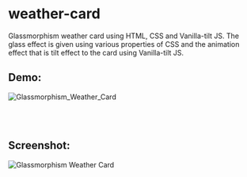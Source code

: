 # weather-card
Glassmorphism weather card using HTML, CSS and Vanilla-tilt JS. The glass effect is given using various properties of CSS and the animation effect that is tilt effect to the card using Vanilla-tilt JS.



## Demo:

![Glassmorphism_Weather_Card](https://user-images.githubusercontent.com/88545150/147450118-65614b21-ac1c-4152-a134-5a285c45e6ef.gif)

<br></br>
## Screenshot:

![Glassmorphism Weather Card](https://user-images.githubusercontent.com/88545150/147451655-12affc6a-c4c1-4547-a271-b8ce59f95082.jpg)
